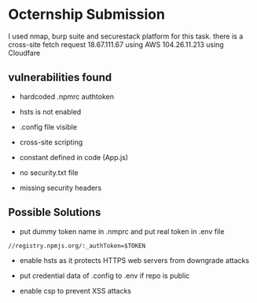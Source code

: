 # Octernship Submission

I used nmap, burp suite and securestack platform for this task.
there is a cross-site fetch request
18.67.111.67 using AWS
104.26.11.213 using Cloudfare

## vulnerabilities found

- hardcoded .npmrc authtoken
  
- hsts is not enabled

- .config file visible

- cross-site scripting

- constant defined in code (App.js)

- no security.txt file

- missing security headers

## Possible Solutions

- put dummy token name in .nmprc and put real token in .env file

```
//registry.npmjs.org/:_authToken=$TOKEN
```
- enable hsts as it protects HTTPS web servers from downgrade attacks

- put credential data of .config to .env if repo is public  

- enable csp to prevent XSS attacks

